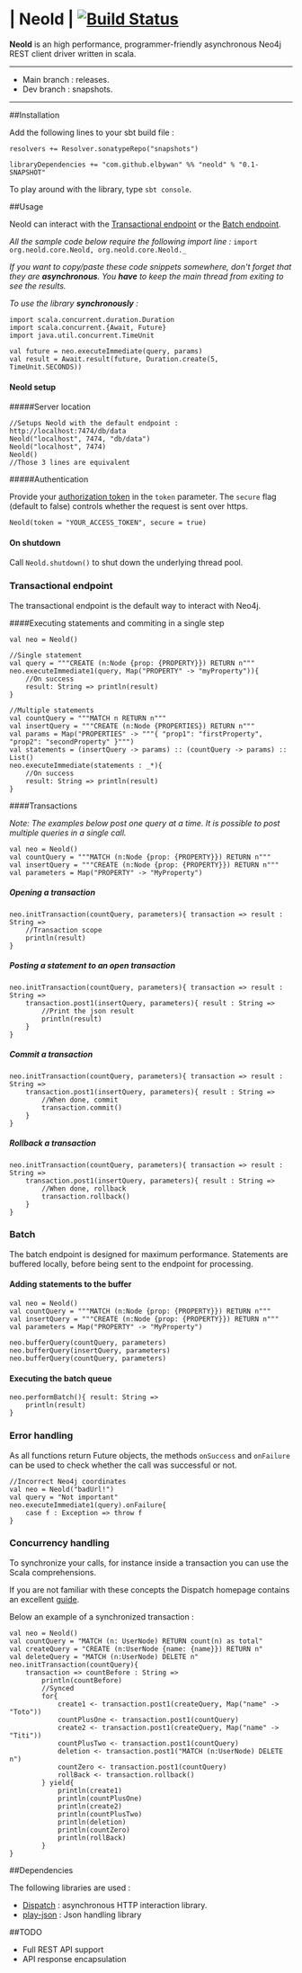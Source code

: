 | Neold | [![Build Status](https://travis-ci.org/elbywan/neold.svg?branch=dev)](https://travis-ci.org/elbywan/neold)
=====

**Neold** is an high performance, programmer-friendly asynchronous Neo4j REST client driver written in scala.

------

- Main branch : releases.
- Dev branch : snapshots.

------

##Installation

Add the following lines to your sbt build file :

```
resolvers += Resolver.sonatypeRepo("snapshots")

libraryDependencies += "com.github.elbywan" %% "neold" % "0.1-SNAPSHOT"
```

To play around with the library, type `sbt console`.

##Usage

Neold can interact with the [Transactional endpoint](http://neo4j.com/docs/stable/rest-api.html) or the [Batch endpoint](http://neo4j.com/docs/stable/rest-api-batch-ops.html).

*All the sample code below require the following import line :*
`import org.neold.core.Neold, org.neold.core.Neold._`

*If you want to copy/paste these code snippets somewhere, don't forget that they are <b>asynchronous</b>. You <b>have</b> to keep the main thread from exiting to see the results.*

*To use the library <b>synchronously</b> :*
```
import scala.concurrent.duration.Duration
import scala.concurrent.{Await, Future}
import java.util.concurrent.TimeUnit

val future = neo.executeImmediate(query, params)
val result = Await.result(future, Duration.create(5, TimeUnit.SECONDS))
```

#### Neold setup

#####Server location

```
//Setups Neold with the default endpoint : http://localhost:7474/db/data
Neold("localhost", 7474, "db/data")
Neold("localhost", 7474)
Neold()
//Those 3 lines are equivalent
```

#####Authentication

Provide your [authorization token](http://neo4j.com/docs/snapshot/rest-api-security.html#rest-api-security-getting-started)  in the `token` parameter.
The `secure` flag (default to false) controls whether the request is sent over https.

```
Neold(token = "YOUR_ACCESS_TOKEN", secure = true)
```

#### On shutdown
Call `Neold.shutdown()` to shut down the underlying thread pool.

### Transactional endpoint

The transactional endpoint is the default way to interact with Neo4j.

####Executing statements and commiting in a single step

```
val neo = Neold()

//Single statement
val query = """CREATE (n:Node {prop: {PROPERTY}}) RETURN n"""
neo.executeImmediate1(query, Map("PROPERTY" -> "myProperty")){
    //On success
    result: String => println(result)
}

//Multiple statements
val countQuery = """MATCH n RETURN n"""
val insertQuery = """CREATE (n:Node {PROPERTIES}) RETURN n"""
val params = Map("PROPERTIES" -> """{ "prop1": "firstProperty", "prop2": "secondProperty" }""")
val statements = (insertQuery -> params) :: (countQuery -> params) :: List()
neo.executeImmediate(statements : _*){
    //On success
    result: String => println(result)
}
```

####Transactions

*Note: The examples below post one query at a time. It is possible to post multiple queries in a single call.*

```
val neo = Neold()
val countQuery = """MATCH (n:Node {prop: {PROPERTY}}) RETURN n"""
val insertQuery = """CREATE (n:Node {prop: {PROPERTY}}) RETURN n"""
val parameters = Map("PROPERTY" -> "MyProperty")
```

##### Opening a transaction

```
neo.initTransaction(countQuery, parameters){ transaction => result : String =>
    //Transaction scope
    println(result)
}
```

##### Posting a statement to an open transaction

```
neo.initTransaction(countQuery, parameters){ transaction => result : String =>
    transaction.post1(insertQuery, parameters){ result : String =>
        //Print the json result
        println(result)
    }
}
```

##### Commit a transaction

```
neo.initTransaction(countQuery, parameters){ transaction => result : String =>
    transaction.post1(insertQuery, parameters){ result : String =>
        //When done, commit
        transaction.commit()
    }
}
```

##### Rollback a transaction

```
neo.initTransaction(countQuery, parameters){ transaction => result : String =>
    transaction.post1(insertQuery, parameters){ result : String =>
        //When done, rollback
        transaction.rollback()
    }
}
```

### Batch

The batch endpoint is designed for maximum performance.
Statements are buffered locally, before being sent to the endpoint for processing.

#### Adding statements to the buffer

```
val neo = Neold()
val countQuery = """MATCH (n:Node {prop: {PROPERTY}}) RETURN n"""
val insertQuery = """CREATE (n:Node {prop: {PROPERTY}}) RETURN n"""
val parameters = Map("PROPERTY" -> "MyProperty")

neo.bufferQuery(countQuery, parameters)
neo.bufferQuery(insertQuery, parameters)
neo.bufferQuery(countQuery, parameters)
```

#### Executing the batch queue

```
neo.performBatch(){ result: String =>
    println(result)
}
```

### Error handling

As all functions return Future objects, the methods `onSuccess` and `onFailure` can be used to check whether the call was successful or not.

```
//Incorrect Neo4j coordinates
val neo = Neold("badUrl!")
val query = "Not important"
neo.executeImmediate1(query).onFailure{
    case f : Exception => throw f
}
```

### Concurrency handling

To synchronize your calls, for instance inside a transaction you can use the Scala comprehensions.

If you are not familiar with these concepts the Dispatch homepage contains an excellent [guide](http://dispatch.databinder.net/Working+with+multiple+futures.html).

Below an example of a synchronized transaction :

```
val neo = Neold()
val countQuery = "MATCH (n: UserNode) RETURN count(n) as total"
val createQuery = "CREATE (n:UserNode {name: {name}}) RETURN n"
val deleteQuery = "MATCH (n:UserNode) DELETE n"
neo.initTransaction(countQuery){
    transaction => countBefore : String =>
        println(countBefore)
        //Synced
        for{
            create1 <- transaction.post1(createQuery, Map("name" -> "Toto"))
            countPlusOne <- transaction.post1(countQuery)
            create2 <- transaction.post1(createQuery, Map("name" -> "Titi"))
            countPlusTwo <- transaction.post1(countQuery)
            deletion <- transaction.post1("MATCH (n:UserNode) DELETE n")
            countZero <- transaction.post1(countQuery)
            rollBack <- transaction.rollback()
        } yield{
            println(create1)
            println(countPlusOne)
            println(create2)
            println(countPlusTwo)
            println(deletion)
            println(countZero)
            println(rollBack)
        }
}
```

##Dependencies

The following libraries are used :

- [Dispatch](https://github.com/dispatch/reboot) : asynchronous HTTP interaction library.
- [play-json](https://www.playframework.com/documentation/2.4.0-M2/ScalaJson) : Json handling library

##TODO

- Full REST API support
- API response encapsulation
